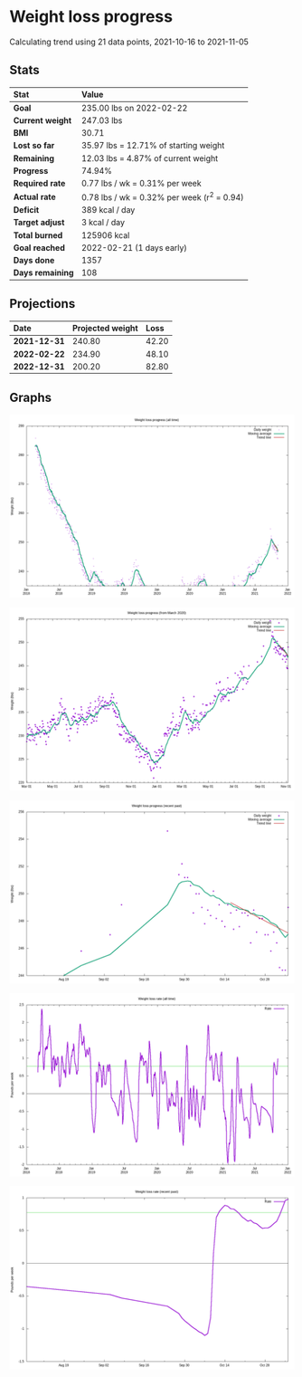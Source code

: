 # Weight loss progress

Calculating trend using 21 data points, 2021-10-16 to 2021-11-05

## Stats

Stat|Value
:-|:-
**Goal**|235.00 lbs on 2022-02-22
**Current weight**|247.03 lbs
**BMI**|30.71
**Lost so far**|35.97 lbs = 12.71% of starting weight
**Remaining**|12.03 lbs =  4.87% of current  weight
**Progress**|74.94%
**Required rate**|0.77 lbs / wk = 0.31% per week
**Actual rate**|0.78 lbs / wk = 0.32% per week  (r<sup>2</sup> = 0.94)
**Deficit**|389 kcal / day
**Target adjust**|3 kcal / day
**Total burned**|125906 kcal
**Goal reached**|2022-02-21 (1 days early)
**Days done**|1357
**Days remaining**|108

## Projections

Date|Projected weight|Loss
:-|:-|:-
**2021-12-31**|240.80|42.20
**2022-02-22**|234.90|48.10
**2022-12-31**|200.20|82.80

## Graphs

![](weight-graph-alltime.png)

![](weight-graph-covid.png)

![](weight-graph-recent.png)

![](rate-graph-alltime.png)

![](rate-graph-recent.png)
